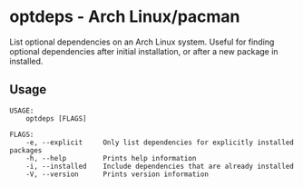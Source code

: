 # optdeps - Arch Linux/pacman
List optional dependencies on an Arch Linux system. Useful for finding optional dependencies after initial installation, or after a new package in installed.
## Usage
```
USAGE:
    optdeps [FLAGS]

FLAGS:
    -e, --explicit     Only list dependencies for explicitly installed packages
    -h, --help         Prints help information
    -i, --installed    Include dependencies that are already installed
    -V, --version      Prints version information
```
